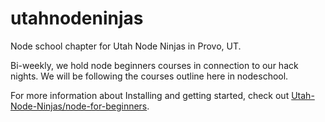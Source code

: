 utahnodeninjas
====

Node school chapter for Utah Node Ninjas in Provo, UT.

Bi-weekly, we hold node beginners courses in connection to our hack nights. We will be following the courses outline here in nodeschool.

For more information about Installing and getting started, check out [Utah-Node-Ninjas/node-for-beginners](https://github.com/Utah-Node-Ninjas/node-for-beginners).
